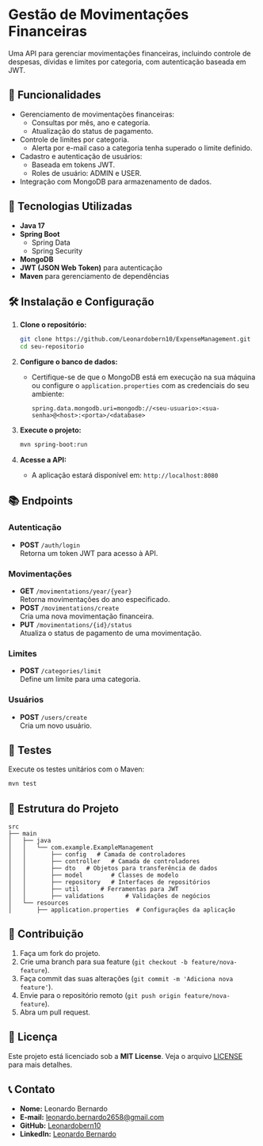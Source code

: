 # Gestão de Movimentações Financeiras

Uma API para gerenciar movimentações financeiras, incluindo controle de despesas, dívidas e limites por categoria, com autenticação baseada em JWT.

## 📑 Funcionalidades

- Gerenciamento de movimentações financeiras:
  - Consultas por mês, ano e categoria.
  - Atualização do status de pagamento.
- Controle de limites por categoria.
  - Alerta por e-mail caso a categoria tenha superado o limite definido.
- Cadastro e autenticação de usuários:
  - Baseada em tokens JWT.
  - Roles de usuário: ADMIN e USER.
- Integração com MongoDB para armazenamento de dados.

## 🚀 Tecnologias Utilizadas

- **Java 17**
- **Spring Boot**
  - Spring Data
  - Spring Security
- **MongoDB**
- **JWT (JSON Web Token)** para autenticação
- **Maven** para gerenciamento de dependências

## 🛠️ Instalação e Configuração

1. **Clone o repositório:**
   ```bash
   git clone https://github.com/Leonardobern10/ExpenseManagement.git
   cd seu-repositorio
   ```

2. **Configure o banco de dados:**
   - Certifique-se de que o MongoDB está em execução na sua máquina ou configure o `application.properties` com as credenciais do seu ambiente:
     ```properties
     spring.data.mongodb.uri=mongodb://<seu-usuario>:<sua-senha>@<host>:<porta>/<database>
     ```

3. **Execute o projeto:**
   ```bash
   mvn spring-boot:run
   ```

4. **Acesse a API:**
   - A aplicação estará disponível em: `http://localhost:8080`

## 📚 Endpoints

### **Autenticação**
- **POST** `/auth/login`  
  Retorna um token JWT para acesso à API.

### **Movimentações**
- **GET** `/movimentations/year/{year}`  
  Retorna movimentações do ano especificado.
- **POST** `/movimentations/create`  
  Cria uma nova movimentação financeira.
- **PUT** `/movimentations/{id}/status`  
  Atualiza o status de pagamento de uma movimentação.

### **Limites**
- **POST** `/categories/limit`  
  Define um limite para uma categoria.

### **Usuários**
- **POST** `/users/create`  
  Cria um novo usuário.

## 🧪 Testes

Execute os testes unitários com o Maven:
```bash
mvn test
```

## 📁 Estrutura do Projeto

```
src
├── main
│   ├── java
│   │   └── com.example.ExampleManagement
│   │       ├── config   # Camada de controladores
│   │       ├── controller   # Camada de controladores
│   │       ├── dto   # Objetos para transferência de dados
│   │       ├── model        # Classes de modelo
│   │       ├── repository   # Interfaces de repositórios
│   │       ├── util      # Ferramentas para JWT
│   │       ├── validations      # Validações de negócios
│   └── resources
│       ├── application.properties  # Configurações da aplicação
```

## 🤝 Contribuição

1. Faça um fork do projeto.
2. Crie uma branch para sua feature (`git checkout -b feature/nova-feature`).
3. Faça commit das suas alterações (`git commit -m 'Adiciona nova feature'`).
4. Envie para o repositório remoto (`git push origin feature/nova-feature`).
5. Abra um pull request.

## 📜 Licença

Este projeto está licenciado sob a **MIT License**. Veja o arquivo [LICENSE](LICENSE) para mais detalhes.

## 📞 Contato

- **Nome:** Leonardo Bernardo
- **E-mail:** leonardo.bernardo2658@gmail.com
- **GitHub:** [Leonardobern10](https://github.com/Leonardobern10)
- **LinkedIn:** [Leonardo Bernardo](https://www.linkedin.com/in/leonardo-bern/)

